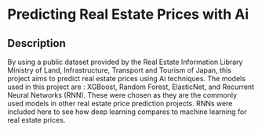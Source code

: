 # Predicting Real Estate Prices with Ai
## Description
By using a public dataset provided by the Real Estate Information Library Ministry of Land, Infrastructure, Transport and Tourism of Japan, this project aims to predict real estate prices using Ai techniques.
The models used in this project are : XGBoost, Random Forest, ElasticNet, and Recurrent Neural Networks (RNN). These were chosen as they are the commonly used models in other real estate price prediction projects.
RNNs were included here to see how deep learning compares to machine learning for real estate prices.
